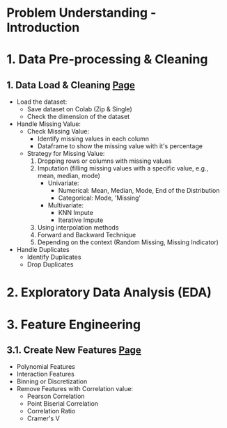 # Problem Understanding - Introduction


# 1. Data Pre-processing & Cleaning
## 1. Data Load & Cleaning [Page](https://github.com/RifatMuhtasim/Data_Science_Workflow/blob/main/1.1.Data_Load_And_Cleaning.ipynb)
- Load the dataset:
  - Save dataset on Colab (Zip & Single)
  - Check the dimension of the dataset
- Handle Missing Value:
  - Check Missing Value:
    - Identify missing values in each column
    - Dataframe to show the missing value with it's percentage
  - Strategy for Missing Value:
    1. Dropping rows or columns with missing values
    2. Imputation (filling missing values with a specific value, e.g., mean, median, mode)
        - Univariate:
          - Numerical: Mean, Median, Mode, End of the Distribution
          - Categorical: Mode, 'Missing'
        - Multivariate:
          - KNN Impute
          - Iterative Impute
    3. Using interpolation methods
    4. Forward and Backward Technique
    5. Depending on the context (Random Missing, Missing Indicator)
- Handle Duplicates
  - Identify Duplicates
  - Drop Duplicates
     

# 2. Exploratory Data Analysis (EDA)


# 3. Feature Engineering
## 3.1. Create New Features [Page](https://github.com/RifatMuhtasim/Data_Science_Workflow/blob/main/3.1.Create_New_Features.ipynb)
- Polynomial Features
- Interaction Features
- Binning or Discretization
- Remove Features with Correlation value:
  - Pearson Correlation
  - Point Biserial Correlation
  - Correlation Ratio
  - Cramer's V

